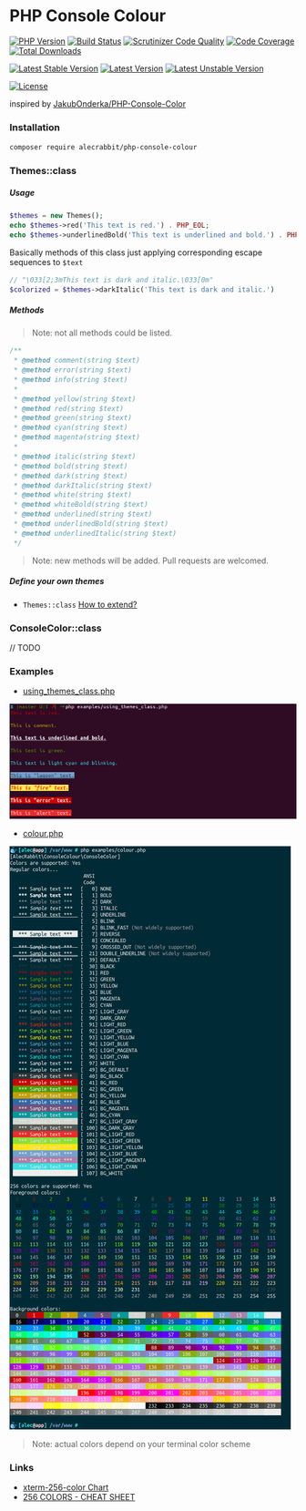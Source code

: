 # PHP Console Colour

[![PHP Version](https://img.shields.io/packagist/php-v/alecrabbit/php-console-colour.svg)](https://php.net/)
[![Build Status](https://travis-ci.com/alecrabbit/php-console-colour.svg?branch=master)](https://travis-ci.com/alecrabbit/php-console-colour)
[![Scrutinizer Code Quality](https://scrutinizer-ci.com/g/alecrabbit/php-console-colour/badges/quality-score.png?b=master)](https://scrutinizer-ci.com/g/alecrabbit/php-console-colour/?branch=master)
[![Code Coverage](https://scrutinizer-ci.com/g/alecrabbit/php-console-colour/badges/coverage.png?b=master)](https://scrutinizer-ci.com/g/alecrabbit/php-console-colour/?branch=master)
[![Total Downloads](https://poser.pugx.org/alecrabbit/php-console-colour/downloads)](https://packagist.org/packages/alecrabbit/php-console-colour)

[![Latest Stable Version](https://poser.pugx.org/alecrabbit/php-console-colour/v/stable)](https://packagist.org/packages/alecrabbit/php-console-colour)
[![Latest Version](https://img.shields.io/packagist/v/alecrabbit/php-console-colour.svg)](https://packagist.org/packages/alecrabbit/php-console-colour)
[![Latest Unstable Version](https://poser.pugx.org/alecrabbit/php-console-colour/v/unstable)](https://packagist.org/packages/alecrabbit/php-console-colour)

[![License](https://poser.pugx.org/alecrabbit/php-console-colour/license)](https://packagist.org/packages/alecrabbit/php-console-colour)
<!--[![Average time to resolve an issue](http://isitmaintained.com/badge/resolution/alecrabbit/php-console-colour.svg)](http://isitmaintained.com/project/alecrabbit/php-console-colour "Average time to resolve an issue")-->
<!--[![Percentage of issues still open](http://isitmaintained.com/badge/open/alecrabbit/php-console-colour.svg)](http://isitmaintained.com/project/alecrabbit/php-console-colour "Percentage of issues still open")-->

inspired by [JakubOnderka/PHP-Console-Color](https://github.com/JakubOnderka/PHP-Console-Color)

### Installation 
```bash
composer require alecrabbit/php-console-colour
```
### Themes::class
##### Usage 
```php
$themes = new Themes();
echo $themes->red('This text is red.') . PHP_EOL;
echo $themes->underlinedBold('This text is underlined and bold.') . PHP_EOL;
```
Basically methods of this class just applying corresponding escape sequences to `$text`
```php
// "\033[2;3mThis text is dark and italic.\033[0m"
$colorized = $themes->darkItalic('This text is dark and italic.')
```
##### Methods
> Note: not all methods could be listed.

```php
/**
 * @method comment(string $text)
 * @method error(string $text)
 * @method info(string $text)
 *
 * @method yellow(string $text)
 * @method red(string $text)
 * @method green(string $text)
 * @method cyan(string $text)
 * @method magenta(string $text)
 *
 * @method italic(string $text)
 * @method bold(string $text)
 * @method dark(string $text)
 * @method darkItalic(string $text)
 * @method white(string $text)
 * @method whiteBold(string $text)
 * @method underlined(string $text)
 * @method underlinedBold(string $text)
 * @method underlinedItalic(string $text)
 */
```
> Note: new methods will be added. Pull requests are welcomed.

##### Define your own themes
 * `Themes::class` [How to extend?](docs/howToExtendThemeClass.md)

### ConsoleColor::class
 
 // TODO 

### Examples
 * [using_themes_class.php](https://github.com/alecrabbit/php-console-colour/blob/master/examples/using_themes_class.php)
 
![example](https://raw.githubusercontent.com/alecrabbit/php-console-colour/master/docs/images/example_using_themes_class_output.png)

* [colour.php](https://github.com/alecrabbit/php-console-colour/blob/master/examples/colour.php)
 
![example](https://raw.githubusercontent.com/alecrabbit/php-console-colour/master/docs/images/example_colour_output.png)

> Note: actual colors depend on your terminal color scheme

### Links

- [xterm-256-color Chart](https://upload.wikimedia.org/wikipedia/commons/1/15/Xterm_256color_chart.svg)
- [256 COLORS - CHEAT SHEET](https://jonasjacek.github.io/colors/)
